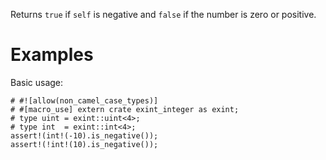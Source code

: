 Returns `true` if `self` is negative and `false` if the number is zero or positive.

# Examples

Basic usage:

```
# #![allow(non_camel_case_types)]
# #[macro_use] extern crate exint_integer as exint;
# type uint = exint::uint<4>;
# type int  = exint::int<4>;
assert!(int!(-10).is_negative());
assert!(!int!(10).is_negative());
```
